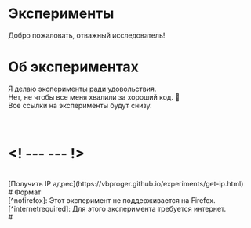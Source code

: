 # Эксперименты
Добро пожаловать, отважный исследователь!
<br>
# Об экспериментах
Я делаю эксперименты ради удовольствия.
<br>
Нет, не чтобы все меня хвалили за хороший код. 🙂
<br>
Все ссылки на эксперименты будут снизу.
<br><br><br>
# <! ---  ---  !>
<br>
[Получить IP адрес](https://vbproger.github.io/experiments/get-ip.html)
<br>
# Формат
<br>
[^nofirefox]: Этот эксперимент не поддерживается на Firefox.
<br>
[^internetrequired]: Для этого эксперимента требуется интернет.
<br>
# <! ---  ---  !>

